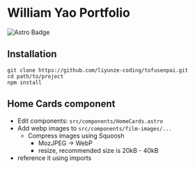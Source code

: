 # William Yao Portfolio

![Astro Badge](https://img.shields.io/badge/Astro-BC52EE?logo=astro&logoColor=fff&style=for-the-badge)

## Installation

```
git clone https://github.com/liyunze-coding/tofusenpai.git
cd path/to/project
npm install
```

## Home Cards component

- Edit components: `src/components/HomeCards.astro`
- Add webp images to `src/components/film-images/...`
  - Compress images using Squoosh
    - MozJPEG -> WebP
    - resize, recommended size is 20kB - 40kB
- reference it using imports
